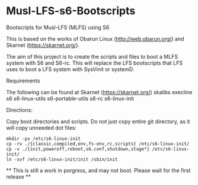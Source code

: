 # Musl-LFS-s6-Bootscripts
Bootscripts for Musl-LFS (MLFS) using S6

This is based on the works of Obarun Linux (http://web.obarun.org/) and Skarnet (https://skarnet.org/).

The aim of this project is to create the scripts and files to boot a MLFS system with S6 and S6-rc. This will replace the LFS bootscripts that LFS uses to boot a LFS system with SysVinit or systemD.

Requirements

The following can be found at Skarnet (https://skarnet.org/)
skalibs
execline
s6
s6-linux-utils
s6-portable-utils
s6-rc
s6-linux-init

Directions:

Copy boot directories and scripts. Do not just copy entire git directory, as it will copy unneeded dot files:
```
mkdir -pv /etc/s6-linux-init
cp -rv ./{classic,compiled,env,fs-env,rc,scripts} /etc/s6-linux-init/
cp -v ./{init,poweroff,reboot,s6.conf,shutdown,stage*} /etc/s6-linux-init/
ln -svf /etc/s6-linux-init/init /sbin/init
```

** This is still a work in porgress, and may not boot. Please wait for the first release **
